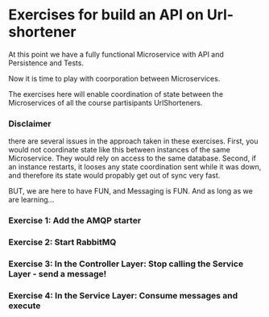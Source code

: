 # Exercises for build an API on Url-shortener

At this point we have a fully functional Microservice with API and Persistence and Tests.

Now it is time to play with coorporation between Microservices. 

The exercises here will enable coordination of state between the Microservices of all the course partisipants UrlShorteners.

### Disclaimer 
there are several issues in the approach taken in these exercises. First, you would not coordinate state like this between instances of the same Microservice. They would rely on access to the same database. Second, if an instance restarts, it looses any state coordination sent while it was down, and therefore its state would propably get out of sync very fast.

BUT, we are here to have FUN, and Messaging is FUN. And as long as we are learning...


### Exercise 1: Add the AMQP starter
### Exercise 2: Start RabbitMQ
### Exercise 3: In the Controller Layer: Stop calling the Service Layer - send a message!
### Exercise 4: In the Service Layer: Consume messages and execute
